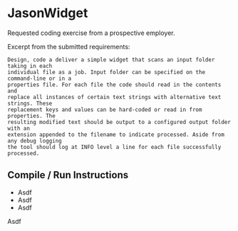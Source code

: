 # JasonWidget
Requested coding exercise from a prospective employer. 

Excerpt from the submitted requirements: 

    Design, code a deliver a simple widget that scans an input folder taking in each
    individual file as a job. Input folder can be specified on the command-line or in a
    properties file. For each file the code should read in the contents and
    replace all instances of certain text strings with alternative text strings. These
    replacement keys and values can be hard-coded or read in from properties. The
    resulting modified text should be output to a configured output folder with an
    extension appended to the filename to indicate processed. Aside from any debug logging
    the tool should log at INFO level a line for each file successfully processed.

## Compile / Run Instructions

* Asdf
* Asdf
* Asdf

Asdf
